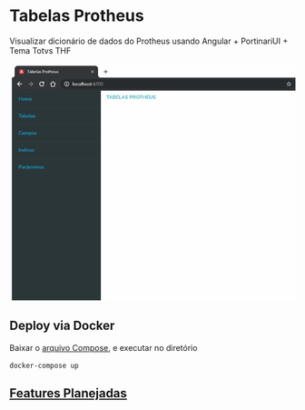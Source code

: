 # Tabelas Protheus

Visualizar dicionário de dados do Protheus usando Angular + PortinariUI + Tema Totvs THF

![TabelasProtheus](images/TabelasProtheus.gif)


## Deploy via Docker

Baixar o [arquivo Compose](https://github.com/tgmti/tab-prot-thf/blob/master/docker-compose.yml), e executar no diretório

    docker-compose up


## [Features Planejadas](https://github.com/tgmti/tab-prot-thf/issues/3)